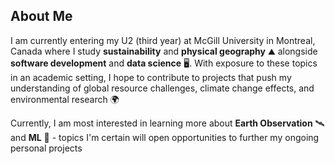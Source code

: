 ## About Me
I am currently entering my U2 (third year) at McGill University in Montreal, Canada where I study **sustainability** and **physical geography** ⛰️ alongside **software development** and **data science** 🖥️. With exposure to these topics in an academic setting, I hope to contribute to projects that push my understanding of global resource challenges, climate change effects, and environmental research 🌍

Currently, I am most interested in learning more about **Earth Observation** 🛰️ and **ML** 🧠 - topics I'm certain will open opportunities to further my ongoing personal projects
